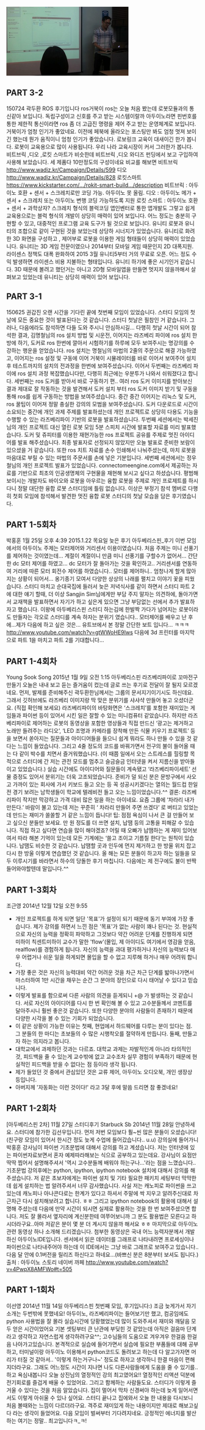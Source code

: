 
![모임후기](img/ros_1th.jpg)

## PART 3-2
150724 곽두환
ROS 후기입니다
ros거북이
ros는 오늘 처음 봤는데 로봇모듈과의 통신같아 보입니다.
독립구성이고 신호를 주고 받는 시스템이랄까
아두이노라면 핀번호를 통한 제한적 통신이라면
ros 좀 더 고급진 명령을 제어 주고 받는 운영체계로 보입니다.
거북이가 엄청 인기가 좋았네요.
이전에 페북에 올라오는 포스팅만 봐도 엄청 멋져 보이긴 했는데
뭔가 움직이니 엄청 인기가 좋았습니다.
로보링크
교육이 대새이긴 한가 봅니다. 로봇이 교육용으로 많이 사용됩니다.
우리 나라 교육시장이 커서 그러한가 봅니다.
비트브릭 ,디오 ,로킷 스마트가 비슷한데
비트브릭 ,디오 와디즈 펀딩에서 보고 구입하여 사용해 보았습니다. 세 제품다 10만정도의 구성이네요
비교를 해보면
비트브릭 http://www.wadiz.kr/Campaign/Details/599
디오 http://www.wadiz.kr/Campaign/Details/828
로킷스마트 https://www.kickstarter.com/…/rokit-smart-build…/description
비트브릭 : 아두이노 호환 + 센서 + 스크레치로만 코딩 가능. 아두이노 못 올림.
디오 : 아두이노 메가 + 센서 + 스크레치 또는 아두이노 변행 코딩 가능하도록 지원
로킷 스마트 : 아두이노 호환 + 센서 + 과학상자?
스크레치 형식의 블럭코딩 앱인벤터로 통한 앱개발도 그렇고
쉽게 교육용으로는 블럭 형식의 개발이 상당히 매력이 있어 보입니다.
어느 정도는 충분히 구현할 수 있고, 대중적인 프로그램 교육 도구가 될 것으로 보입니다.
유니티
로봇과 유니티의 조합으로 같이 구현된 것을 보았는데 상당하 시너지가 있었습니다. 유니티로 화려한 3D 화면을 구성하고 , 제어부로 로봇을 이용한 게임 형태들이 상당히 매력이 있었습니다.
유니티는 3D 게임 전문이였으나 2014부터 모바일 게임 때문인지 2D 대폭지원.
라이센스 정책도 대폭 완화하여 2015 3월 유니티5부터 거의 무료로 오픈.
어느 정도 수익 발생하면 라이센스 비용 지불하는 형태입니다.
유니티 하기에 좋은 시기인거 같습니다.
3D 때문에 볼려고 했던거는 아니고 2D형 모바일앱을 만들면 멋지지 않을까해서 살펴보고 있었는데 유니티는 상당히 매력이 있어 보입니다.

## PART 3-1
150625 권갑진
오랜 시간을 기다린 끝에 첫번째 모임이 있었습니다.
스터디 모임의 첫날에 모든 중요한 것이 발표된다는 것 같습니다. 스터디 첫날은 필참인 거 같습니다. 그러나, 다음에라도 참석하면 다들 도와 주시니 안심하시길...
다행히 첫날 시간이 되어 참석한 결과, 김명철님의 ros 설치 방법 및 시운전, 이어지는 라즈베리 파이에 ros 설치 한방에 하기, 도커로 ros 한번에 깔아서 시험하기를 하루에 모두 보여주시는 명강의를 수강하는 행운을 얻었습니다. ros 설치는 명철님의 마법의 2줄의 주문으로 해결 가능하였고, 이어지는 ros 설정 및 구동에 이어 거북이 시뮬레이터를 바로 이어서 보여주어 설치 후 테스트까지의 설치의 전과정을 한번에 보여주셨습니다. 이어서 두번째는 라즈베리 파이에 ros 설치 과정 복잡했습니다만, 다행히 최근에는 우분투가 나와서 쉬워졌다고 합니다. 세번째는 ros 도커를 받아서 바로 구동하기 편.. 여러 ros 도커 이미지를 받아보신 결과 제대로 잘 작동하는 것을 발견해서 도커 설치 부터 ros 도커 이미지 받기 및 구동을 통해 ros를 쉽게 구동하는 방법을 보여주셨습니다. 중간 중간 이어지는 리눅스 및 도커, ros 꿀팁이 이어져 정말 충실한 강의의 모범을 보여주셨습니다. 도커 다운로드로 시간이 소요되는 중간에 개인 과제 주제를 발표하셨는데 개인 프로젝트로 상당히 다용도 기능을 수행할 수 있는 라즈베리파이 기반의 로봇을 발표하셨습니다.
두번째 세션에서는 박세진님의 개인 프로젝트 대신 열린 로봇 모임 5분 스피치 시간에 발표할 자료를 미리 발표했습니다. 도커 및 쥬피터를 이용한 재현가능한 ros 프로젝트 공유를 주제로 멋진 아이디어를 발표 해주셨습니다. 최종 발표자로 선정되지 않았지만 오늘 발표로 준비한 보람이 있으셨을 거 같습니다. 또한 ros 치트 자료를 손수 인쇄해서 나눠주셨는데, 마치 로봇을 마음대로 부릴 수 있는 마법의 주문서를 손에 넣은 기분입니다.
세번째 세션에서는 정우철님의 개인 프로젝트 발표가 있었습니다. connectomeengine.com에서 제공하는 자료를 기반으로 최초의 인공생명체의 구현물을 재현해 보시고 싶다고 하셨습니다. 평범해보이시는 개발자도 바이오와 로봇을 아우르는 융합 로봇을 주제로 개인 프로제트를 하시다니 정말 대단한 융합 로봇 스터디임에 틀림 없습니다.
이상은 부정기 참석 멤버로 다행히 첫회 모임에 참석해서 발견한 멋진 융합 로봇 스터디의 첫날 모습을 담은 후기였습니다.

## PART 1-5회차
박홍훈
1월 25일 오후 4:39
2015.1.22 목요일 늦은 후기
‎아두베리스핀_후기‬
이번 모임에서의 아두이노 주제는 모터제어와 거리센서 이용이였습니다.
처음 주제는 미니 선풍기를 제어하는 것이였는데... 계절이 계절이니 만큼
미니 선풍기를 구할수가 없어서... 간단한 dc 모터 제어를 하였고...
dc 모터가 잘 돌아가는 것을 확인하고.. 거리센서를 연동하여
거리에 따른 모터 회전수 제어를 하였습니다..
모터를 제어하니.. 엄청나게 할게 많아지는 상황이 되어서... 옹기종기 모여서 다양한 상상의 나래를 펼치고 이야기 꽃을 피웠습니다.
스터디 마치고 순대국집에 들러서 늦은 저녁식사를 같이 하면서 스터디 파트 2에 대한 얘기 할때, 더 이상 Sangjin Sim님에게만 부담 주지 말자는 의견하에, 돌아가면서 교재책을 발표하면서 자기가 하고 싶은게 있으면 그냥 부담없는 선에서 추가 발표하자고 했습니다.
이왕에 아두베리스핀 스터디 하는김에 한발짝 가다가 넘어지는 로봇이라도 만들자는 각오로 스터디를 계속 하자는 분위기 였습니다..
모터제어를 배우고 난 후에...제가 다음에 하고 싶은 것은... 유트브에서 본
정말 간단한 보트 입니다...
ㅋㅋㅋ
http://www.youtube.com/watch?v=gtWWoHE9Iws
다음에 3d 프린터를 마지막으로 파트 1을 마치고 파트 2를 기대합니다...

## PART 1-4회차
Young Sook Song
2015년 1월 9일 오전 1:15
‪‎아두베리스핀‬ 라즈베리파이로 꼬마전구 만들기
오늘은 내내 보고 듣는 즐거움이 컸는데 글로 쓰는 후기로 전달이 잘 될지 모르겠네요. 먼저, 발제를 준비해주신 곽두환한님께서는 그룹의 문서지기이기시도 하신데요. 그래서 깃허브에도 라즈베리 이미지랑 딱 맞은 분위기를 샤샤샥 만들어 놓고 오셨더군요. (직접 확인해 보세요)
라즈베리파이의 바탕화면은 ‘스크레치’를 포함한 재미있는 게임들과 파이썬 등이 있어서 시킨 일은 잘할 수 있는 미니컴퓨터 같았습니다. 하지만 라즈베리파이로 제어하는 로봇의 동영상을 포함한 영상들과 직접 만드신 ‘광고는 제거하고 노래만 들려주는 라디오’, ‘LED 조명과 카메라를 장착해 만든 식물 키우기 프로젝트’ 등을 보면서 쏟아지는 질문들과 아이디어들을 들으니 쉽게 뭐라도 하나 만들 수 있을 것 같다는 느낌이 들었습니다. 그리고 4줄 정도의 코드를 바꿔가면서 전구의 불이 들어올 때는 다 같이 박수를 치면서 즐거워했습니다. (이 때쯤 일에서 오는 스트레스를 힐링할 목적으로 스터디에 간 저는 관전 모드를 멈추고 슬금슬금 인터넷을 켜서 지름신을 받아들이고 있었습니다.)
실습 시간에도 아이디어와 질문들이 계속됐고 ‘라즈베리파이세트’ 선물 증정도 있어서 분위기는 더욱 고조되었습니다. 준비가 덜 되신 분은 문방구에서 사오고 가까이 있는 회사에 가서 키보드 들고 오는 등 꼭 성공시키겠다는 열의는 월드컵 한일전 경기 보려는 남학생들이 학교에 텔레비전 들고 오는 느낌이었습니다.^^
결론: 라즈베리파이 작지만 막강하고 가격 대비 많은 일을 하는 아이네요. 요즘 그룹에 ‘차라리 내가 만든다.’ 바람이 불고 있는데 저는 꾸준히 ‘ 차라리 만들어 주면 쓰겠다’ 로 버티고 있었는데 만드는 재미가 쏠쏠할 거 같은 느낌이 듭니다!
팁: 점점 욕심이 나서 큰 걸 만들어 보고 싶으신 분들만 보세요. 만 원 정도를 더 쓰면 설치, 납땜 등의 고통을 피해갈 수 있습니다. 직접 하고 싶다면 연습을 많이 해야겠죠? 어릴 때 오빠가 납땜하는 게 재미 있어보여서 따라 해본 기억이 있는데 모든 기계에는 ‘쓸고 조이고 기름칠 한다’는 원칙이 있습니다. 납땜도 비슷한 것 같습니다. 납땜할 곳과 인두에 먼지 제거하고 한 방울 위치 잡고 다시 한 방울 이렇게 연습했던 것 같습니다. 올 해는 모든 분들이 하고자 하는 일들을 모두 이루시기를 바라면서 하수의 당돌한 후기 마칩니다. 다음에는 제 전구에도 불이 반짝 들어와야할텐데 말입니다.^^

## PART 1-3회차
조근영
2014년 12월 12일 오전 9:55
- 개인 프로젝트를 하게 되면 일단 '목표'가 설정이 되기 때문에 동기 부여에 가장 좋습니다. 제가 강의를 하면서 느낀 점은 '목표'가 없는 사람이 꽤나 된다는 것. 현실적으로 자신의 능력을 정확히 파악하고 그것보다 약간 어려운 단계를 진행하게 되면 미하이 칙센트미하이 교수가 말한 'flow'(몰입, 제 아이디도 여기에서 영감을 얻음, realflow)를 경험하게 됩니다. 자신의 능력을 과대 평가하거나 자신의 능력보다 매우 어렵거나 쉬운 일을 하게되면 몰입을 할 수 없고 지루해 하거나 매우 어려워 합니다.
- 가장 좋은 것은 자신의 능력대비 약간 어려운 것을 차근 차근 단계를 밟아나가면서 마스터하여 1만 시간을 채우는 순간 그 분야의 장인으로 다시 태어날 수 있다고 믿습니다.
- 이렇게 발표를 함으로써 다른 사람의 의견을 듣게되니 +@ 가 발생하는 것 같습니다. 서로 자신의 아이디어를 다시 한 번 확인해 볼 수 있고 고수분들께서 코멘트를 달아주시니 훨씬 좋은것 같습니다. 또한 다양한 분야의 사람들이 존재하기 때문에 다양한 시각을 볼 수 있는 기회가 되었습니다.
- 이 같은 상황이 가능한 이유는 첫째, 현업에서 하드웨어를 다루는 분이 있다는 점. 그 분들의 한 마디는 초보들의 수 많은 시행착오를 절약하게 만듭니다. 둘째, 만들고자 하는 의지라고 봅니다.
- 대학교에서 과제하던 것과는 다르죠. 대학교 과제는 자발적인게 아니라 타의적인 것, 피드백을 줄 수 있는게 교수밖에 없고 교수조차 실무 경험이 부족하기 때문에 현실적인 피드백을 받을 수 없다는 점 등이라 생각 됩니다.
- 제가 들었던 것 중에서 관심있던 것은 교류 제어, 아두이노 오디오북, 개인 생장상 등입니다.
- 아버지께 '자동화는 이런 것이다!' 라고 3달 후에 말씀 드리면 참 좋겠네요!

## PART 1-2회차
[아두베리스핀 2차] 11월 27일 스터디후기
Starbuck Sb
2014년 11월 28일
안녕하세요. 스터디에 참가한 김선우입니다.
먼저 저번 모임보다 훨~씬 많은 분들이 오셨습니다!
(친구랑 모임이 있어서 한시간 정도 늦게 수업에 들어갔습니다.. u.u)
강의실에 들어가니 박홍훈 강사님이 파이썬 기초문법에 대해서 강의를 하고 계셨습니다. 저는 인터넷에 있는 파이썬자료보면서 혼자 예제따라해보는 식으로 공부하고 있는데요. 강사님이 요점만 딱딱 찝어서 설명해주셔서
'역시 고수분들께 배워야 하는구나...'라는 점을 느꼈습니다..
기초문법 강의후에는 python, ipython, ipython notebook 설치에 대해서 강의를 해주셨습니다. 저 같은 초보자에게는 파이썬 설치 및 기타 필요한 패키치 세팅부터 막막한데 쉽게 설치하는 법 알려주셔서 너무 감사했습니다. 사실 저는 캐노피로 파이썬을 쓰고있는데 캐노피나 아나콘다로는 한계가 있다고 하셔서 주말에 싹 지우고 알려주신대로 차근차근 다시 설치해보려고 합니다. ㅎㅎ
그리고 ipython notebook의 활용에 대해서 설명해 주셨는데 다음에 만약 시간이 되시면 실제로 활용하는 것을 한 번 보여주셨으면 합니다. 저도 잘 몰라서 옆자리에 계신분한테 여쭈어보니까 그 분도 활용법은 모른다고 하시더라구요..아마 저같은 분이 몇 분 더 계시지 않을까 해서요 ㅎㅎ
마지막으로 아두이노 관련 동영상 하나 소개해 드리겠습니다.
첨부한 동영상은 국내 어느 능력자분께서 개발하신 아두이노IDE입니다. 센서에서 읽은 데이터를 그래프로 나타내려면 프로세싱이나 파이썬으로 나타내주어야 하는데 이 IDE에서는 그냥 바로 그래프로 보여주고 있습니다..다음 달 안에 0.1버전을 릴리즈 하신다고 하네요...(바쁘신 분은 8분부터 보셔도 됩니다.)
출처 : 아두이노 스토리 네이버 까페
http://www.youtube.com/watch?v=4PwpX8AMFWo#t=505

## PART 1-1회차
이선영
2014년 11월 14일
아두베리스핀 첫번째 모임, 후기입니다:)
조금 늦게가서 자기소개는 두번밖에 못했네요!
아두이노, 라즈베리파이는 들어보기만 했고, 컴공임에도 python 사용법을 잘 몰라 실습시간에 당황했었는데 많이 도와주셔서 재미와 깨달음 모두 얻은 시간이었어요
기본 셋팅부터 큰 난관에 부딪힌 것 같았는데 아직은 걸음마 단계라고 생각하고 자연스럽게 생각하려구요^^; 고수님들의 도움으로 겨우겨우 한걸음 한걸음 나아가고있습니다.
본격적으로 실습에 들어가면서 실습에 필요한 부품들에 대해 공부하고, 터미널이랑 아두이노 이용해서 python코드도 돌려보고 하는데 다 알고가자면 머리가 터질 것 같아서.. '이렇게 하는거구나~' 정도로 하자고 생각하니 한결 마음이 편해지더라구요. 그래도 어느정도 시간이 지나면 나도 다른사람들에게 도움을 줄 수 있기를..하고 욕심내봅니다
오늘 상진님의 열정적인 강의 최고였어요!! 열정적인 리액션 덕분에 전기회로를 즐겁게 배울 수 있었어요. 그리고 함께하는 사람들도요. 스터디가 이렇게 즐거울 수 있다는 것을 처음 알았습니다. 집이 멀어서 막차 신경써야 하는데 늦게 일어서면서도 이렇게 아쉬울 수 있나 싶어요.
스터디 끝나고 집에와서 오늘 한 내용을 다시보니 처음 볼때와는 느낌이 다르더라구요. 격주로 재미있게 하는 내용이지만 제대로 해보고싶다 라는 생각이 들었어요.
다음 모임이 벌써부터 기다려지네요. 긍정적인 에너지를 발산하는 여기는 정말.. 최고입니다ㅋ_ㅋ!

